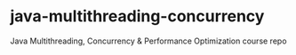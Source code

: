 # java-multithreading-concurrency
Java Multithreading, Concurrency &amp; Performance Optimization course repo
